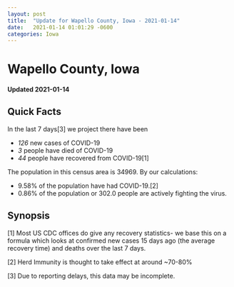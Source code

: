 ```yaml
---
layout: post
title:  "Update for Wapello County, Iowa - 2021-01-14"
date:   2021-01-14 01:01:29 -0600
categories: Iowa
---
```


# Wapello County, Iowa
#### Updated 2021-01-14

## Quick Facts

In the last 7 days[3] we project there have been
- *126* new cases of COVID-19
- *3* people have died of COVID-19
- *44* people have recovered from COVID-19[1]

The population in this census area is 34969. By our calculations:
- 9.58% of the population have had COVID-19.[2]
- 0.86% of the population or 302.0 people are actively fighting the virus.

## Synopsis




[1] Most US CDC offices do give any recovery statistics- we base this on a formula which looks at confirmed new cases
15 days ago (the average recovery time) and deaths over the last 7 days.

[2] Herd Immunity is thought to take effect at around ~70-80%

[3] Due to reporting delays, this data may be incomplete.
 
    